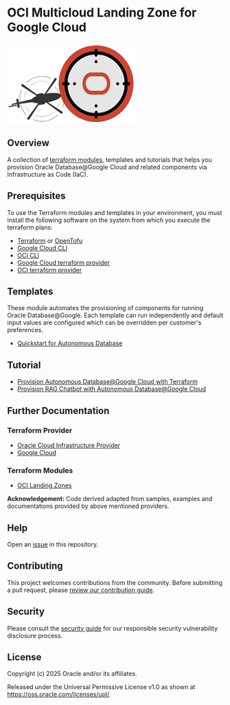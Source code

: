 # OCI Multicloud Landing Zone for Google Cloud

![Landing Zone logo](./images/landing_zone_300.png)

## Overview

A collection of [terraform modules](https://developer.hashicorp.com/terraform/language/modules), templates and tutorials that helps you provision Oracle Database@Google Cloud and related components via Infrastructure as Code (IaC).

## Prerequisites

To use the Terraform modules and templates in your environment, you must install the following software on the system from which you execute the terraform plans:

- [Terraform](https://developer.hashicorp.com/terraform/install) or [OpenTofu](https://opentofu.org/docs/intro/)
- [Google Cloud CLI](https://cloud.google.com/sdk/docs/install)
- [OCI CLI](https://docs.oracle.com/en-us/iaas/Content/API/SDKDocs/cliinstall.htm)
- [Google Cloud terraform provider](https://registry.terraform.io/providers/hashicorp/google/latest/docs)
- [OCI terraform provider](https://registry.terraform.io/providers/oracle/oci/latest/docs)

## Templates 
These module automates the provisioning of components for running Oracle Database@Google. Each template can run independently and default input values are configured which can be overridden per customer's preferences.
- [Quickstart for Autonomous Database](./templates/gcp-oci-adbs-quickstart/README.md)

## Tutorial
- [Provision Autonomous Database@Google Cloud with Terraform](https://shell.cloud.google.com/cloudshell/editor?&ephemeral=false&cloudshell_git_repo=https%3A%2F%2Fgithub.com%2Foci-landing-zones%2Fterraform-oci-multicloud-google&cloudshell_git_branch=main&cloudshell_open_in_editor=.%2Fexamples%2Fadbs-minimal%2Fmain.tf&cloudshell_workspace=.&cloudshell_tutorial=.%2Fdocs%2Ftutorials%2Fadbs-terraform%2FREADME.md)
- [Provision RAG Chatbot with Autonomous Database@Google Cloud](./docs/tutorials/adbs-rag-chatbot/README.md)

## Further Documentation

### Terraform Provider
- [Oracle Cloud Infrastructure Provider](https://registry.terraform.io/providers/oracle/oci/latest/docs)
- [Google Cloud](https://registry.terraform.io/providers/hashicorp/google/latest/docs)

### Terraform Modules
- [OCI Landing Zones](https://github.com/oci-landing-zones/)

**Acknowledgement:** Code derived adapted from samples, examples and documentations provided by above mentioned providers.

## Help

Open an [issue](https://github.com/oci-landing-zones/terraform-oci-multicloud-google/issues) in this repository.

## Contributing

This project welcomes contributions from the community. Before submitting a pull request, please [review our contribution guide](./CONTRIBUTING.md).

## Security

Please consult the [security guide](./SECURITY.md) for our responsible security vulnerability disclosure process.

## License

Copyright (c) 2025 Oracle and/or its affiliates.

Released under the Universal Permissive License v1.0 as shown at <https://oss.oracle.com/licenses/upl/>.